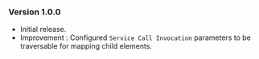 ### Version 1.0.0

- Initial release.
- Improvement : Configured `Service Call Invocation` parameters to be traversable for mapping child elements.